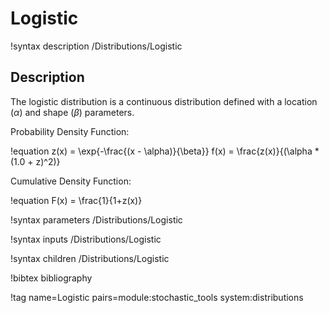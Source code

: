 # Logistic

!syntax description /Distributions/Logistic

## Description

The logistic distribution is a continuous distribution defined with a location ($\alpha$) and
shape ($\beta$) parameters.

Probability Density Function:

!equation
z(x) = \exp{-\frac{(x - \alpha)}{\beta}}
f(x) = \frac{z(x)}{(\alpha * (1.0 + z)^2)}

Cumulative Density Function:

!equation
F(x) = \frac{1}{1+z(x)}

!syntax parameters /Distributions/Logistic

!syntax inputs /Distributions/Logistic

!syntax children /Distributions/Logistic

!bibtex bibliography

!tag name=Logistic pairs=module:stochastic_tools system:distributions
